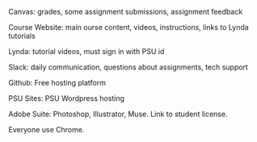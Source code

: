 Canvas: grades, some assignment submissions, assignment feedback

Course Website: main ourse content, videos, instructions, links to Lynda tutorials

Lynda: tutorial videos, must sign in with PSU id

Slack: daily communication, questions about assignments, tech support

Github: Free hosting platform 

PSU Sites: PSU Wordpress hosting

Adobe Suite: Photoshop, Illustrator, Muse. Link to student license. 

Everyone use Chrome. 

